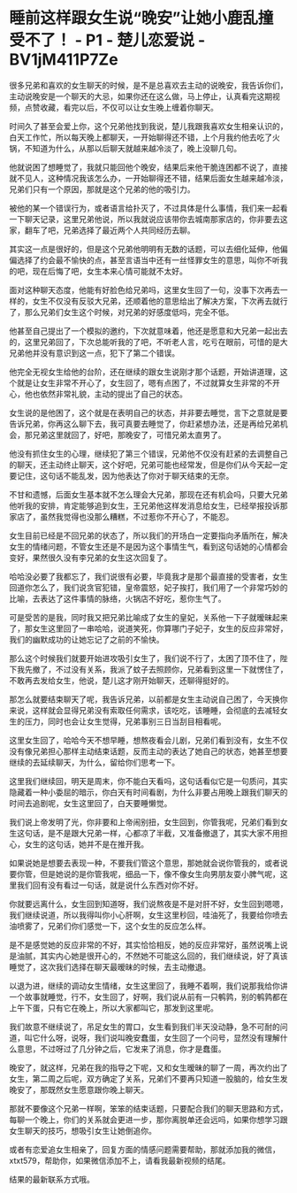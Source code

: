 # 睡前这样跟女生说“晚安”让她小鹿乱撞受不了！ - P1 - 楚儿恋爱说 - BV1jM411P7Ze

很多兄弟和喜欢的女生聊天的时候，是不是总喜欢去主动的说晚安，我告诉你们，主动说晚安是一个聊天的大忌，如果你还在这么做，马上停止，认真看完这期视频，点赞收藏，看完以后，不仅可以让女生晚上缠着你聊天。

时间久了甚至会爱上你，这个兄弟他找到我说，楚儿我跟我喜欢女生相亲认识的，白天工作忙，所以每天晚上都聊天，一开始聊得还不错，上个月我约他去吃了火锅，不知道为什么，从那以后聊天就越来越冷淡了，晚上没聊几句。

他就说困了想睡觉了，我就只能回他个晚安，结果后来他干脆连困都不说了，直接就不见人，这种情况我该怎么办，一开始聊得还不错，结果后面女生越来越冷淡，兄弟们只有一个原因，那就是这个兄弟的他的吸引力。

被他的某一个错误行为，或者语言给扑灭了，不过具体是什么事情，我们来一起看一下聊天记录，这里兄弟他说，所以我就说应该带你去城南那家店的，你非要去这家，翻车了吧，兄弟选择了最近两个人共同经历去聊。

其实这一点是很好的，但是这个兄弟他明明有无数的话题，可以去细化延伸，他偏偏选择了约会最不愉快的点，甚至言语当中还有一丝怪罪女生的意思，叫你不听我的吧，现在后悔了吧，女生本来心情可能就不太好。

面对这种聊天态度，他能有好脸色给兄弟吗，这里女生回了一句，没事下次再去一样的，女生不仅没有反驳大兄弟，还顺着他的意思给出了解决方案，下次再去就行了，那么兄弟们女生这个时候，对兄弟的好感度低吗，完全不低。

他甚至自己提出了一个模拟的邀约，下次就意味着，他还是愿意和大兄弟一起出去的，这里兄弟回了，下次总能听我的了吧，不听老人言，吃亏在眼前，可惜的是大兄弟他并没有意识到这一点，犯下了第二个错误。

他完全无视女生给他的台阶，还在继续的跟女生说刚才那个话题，开始讲道理，这个就是让女生非常不开心了，女生回了，嗯有点困了，不过就算女生非常的不开心，他也依然非常礼貌，主动的提出了自己的状态。

女生说的是他困了，这个就是在表明自己的状态，并非要去睡觉，言下之意就是要告诉兄弟，你再这么聊下去，我可真要去睡觉了，你赶紧想办法，还是再给兄弟机会，那兄弟这里就回了，好吧，那晚安了，可惜兄弟太直男了。

他没有抓住女生的心理，继续犯了第三个错误，兄弟他不仅没有赶紧的去调整自己的聊天，还主动终止聊天，这个好吧，兄弟可能也经常发，但是你们从今天起一定要记住，这句话不能乱发，因为他表达了你对于聊天结束的无奈。

不甘和遗憾，后面女生基本就不怎么理会大兄弟，那现在还有机会吗，只要大兄弟他听我的安排，肯定能够追到女生，王兄弟他这样发消息给女生，已经举报投诉那家店了，虽然我觉得也没那么糟糕，不过惹你不开心了，不能忍。

女生目前已经是不回兄弟的状态了，所以我们的开场白一定要指向矛盾所在，解决女生的情绪问题，不管女生还是不是因为这个事情生气，看到这句话她的心情都会变好，果然很久没有李兄弟的女生这次回复了。

哈哈没必要了我都忘了，我们说很有必要，毕竟我才是那个最直接的受害者，女生回道你怎么了，我们说贪官犯错，皇帝震怒，妃子挨打，我们用了一个非常巧妙的比喻，去表达了这件事情的脉络，火锅店不好吃，惹你生气了。

可是受苦的是我，同时我又把兄弟比喻成了女生的皇妃，关系他一下子就暧昧起来了，那女生这里回了一串哈哈，说道笑死，你算哪门子妃子，女生的反应非常好，我们的幽默成功的让她忘记了之前的不愉快。

那么这个时候我们就要开始进攻吸引女生了，我们说不行了，太困了顶不住了，陛下我先撤了，不过没有关系，我派了蚊子去照顾你，兄弟看到这里一下就愣住了，不敢再去发给女生，他说，楚儿这才刚开始聊天，还聊得挺好的。

那怎么就要结束聊天了呢，我告诉兄弟，以前都是女生主动说自己困了，今天换你来说，这样就会显得兄弟没有索取任何需求，该吃吃，该睡睡，会彻底的去减轻女生的压力，同时也会让女生觉得，兄弟事别三日当刮目相看呢。

这里女生回了，哈哈今天不想早睡，想熬夜看会儿剧，兄弟们看到没有，女生不仅没有像兄弟担心那样主动结束话题，反而主动的表达了她自己的状态，她甚至想要继续的去延续聊天，为什么，留给你们思考一下。

这里我们继续回，明天是周末，你不能白天看吗，这句话看似它是一句质问，其实隐藏着一种小委屈的暗示，你白天有时间看剧，为什么非要占用晚上跟我们聊天的时间去追剧呢，女生这里回了，白天要睡懒觉。

我们说上帝发明了光，你非要和上帝闹别扭，女生回到，你管我呢，兄弟们看到女生这句话，是不是跟大兄弟一样，心都凉了半截，又准备撤退了，其实大家不用担心，女生的这句话，她并不是在推开我。

如果说她是想要去表现一种，不要我们管这个意思，那她就会说你管我的，或者说要你管，但是她说的是你管我呢，细品一下，像不像女生向男朋友耍小脾气呢，这里我们回有没有看过一句话，就是说什么东西对你不好。

你就要远离什么，女生回到知道呀，我们说熬夜是不是对肝不好，女生回到嗯嗯，我们继续说道，所以我得叫你小心肝啊，女生这里秒回，哇油死了，我要给你喷去油喷雾了，兄弟们你们感觉一下，这个女生的反应怎么样。

是不是感觉她的反应非常的不好，其实恰恰相反，她的反应非常好，虽然说嘴上说是油腻，其实内心她是很开心的，不然她不可能这么回的，我们继续说，好了真该睡觉了，这次我们选择在聊天最暧昧的时候，去主动撤退。

以退为进，继续的调动女生情绪，女生这里回了，我睡不着啊，我们说那我给你讲一个故事就睡觉，行不，女生回了，好啊，我们说从前有一只鹌鹑，别的鹌鹑都在上午下蛋，只有它在晚上，所以大家都叫它，那发到这里呢。

我们故意不继续说了，吊足女生的胃口，女生看到我们半天没动静，急不可耐的问道，叫它什么呀，说呀，我们说叫晚安蠢蛋，女生回了一个问号，显然没有理解什么意思，不过呀过了几分钟之后，它发来了消息，你才是蠢蛋。

晚安了，就这样，兄弟在我的指导之下呢，又和女生暧昧的聊了一周，再次约出了女生，第二周之后呢，双方确定了关系，兄弟们不要再只知道一股脑的，给女生发晚安了，那既然女生愿意跟你晚上聊天。

那就不要像这个兄弟一样啊，笨笨的结束话题，只要配合我们的聊天思路和方式，每聊一个晚上，你们的关系就会更进一步，那你离脱单还会远吗，如果你想学习跟女生聊天的技巧，想吸引女生让她倒追你。

或者有恋爱追女生相亲了，回复方面的情感问题需要帮助，那就添加我的微信，xtxt579，帮助你，如果微信添加不上，请看我最新视频的结尾。

结果的最新联系方式哦。